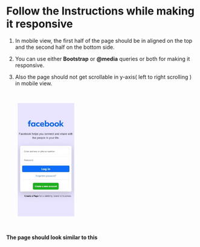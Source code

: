 # Follow the Instructions while making it responsive #

1. In mobile view, the first half of the page should be in aligned on the top
   and the second half on the bottom side.

2. You can use either **Bootstrap** or **@media** queries or both for making it responsive.

3. Also the page should not get scrollable in y-axis( left to right scrolling ) in mobile view.

<img style="margin: 30px;" src="mobile-view.png" alt="Responsive Image" width="150" height="300">

**The page should look similar to this**